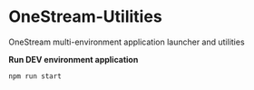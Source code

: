 # OneStream-Utilities
OneStream multi-environment application launcher and utilities

**Run DEV environment application**
```
npm run start
```
